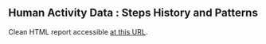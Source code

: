 
## Human Activity Data : Steps History and Patterns

Clean HTML report accessible [at this URL](https://pedrosan.github.com/DataScienceExamples/Human_Activity_1/).   

